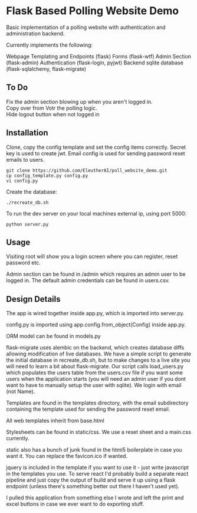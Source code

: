 # Flask Based Polling Website Demo

Basic implementation of a polling website with authentication and administration backend.

Currently implements the following:

Webpage Templating and Endpoints (flask)
Forms (flask-wtf)
Admin Section (flask-admin)
Authentication (flask-login, pyjwt)
Backend sqlite database (flask-sqlalchemy, flask-migrate)

## To Do

Fix the admin section blowing up when you aren't logged in.  
Copy over from Votr the polling logic.  
Hide logout button when not logged in

## Installation

Clone, copy the config template and set the config items correctly. Secret key
is used to create jwt. Email config is used for sending password reset emails
to users.

```
git clone https://github.com/EleutherAI/poll_website_demo.git
cp config_template.py config.py
vi config.py
```

Create the database:

```
./recreate_db.sh
```

To run the dev server on your local machines external ip, using port 5000:
```
python server.py
```

## Usage

Visiting root will show you a login screen where you can register, reset password etc.

Admin section can be found in /admin which requires an admin user to be logged in. The default admin credentials can be found in users.csv.

## Design Details

The app is wired together inside app.py, which is imported into server.py.

config.py is imported using app.config.from_object(Config) inside app.py.

ORM model can be found in models.py

flask-migrate uses alembic on the backend, which creates database diffs allowing modification of live databases. We have a simple script to generate the initial database in recreate_db.sh, but to make changes to a live site you will need to learn a bit about flask-migrate. Our script calls load_users.py which populates the users table from the users.csv file if you want some users when the application starts (you will need an admin user if you dont want to have to manually setup the user with sqlite). We login with email (not Name).

Templates are found in the templates directory, with the email subdirectory containing the template used for sending the password reset email.

All web templates inherit from base.html

Stylesheets can be found in static/css. We use a reset sheet and a main.css currently.

static also has a bunch of junk found in the html5 boilerplate in case you want it. You can replace the favicon.ico if wanted.

jquery is included in the template if you want to use it - just write javascript in the templates you use. To serve react I'd probably build a separate react pipeline and just copy the output of build and serve it up using a flask endpoint (unless there's something better out there I haven't used yet).

I pulled this application from something else I wrote and left the print and excel buttons in case we ever want to do exporting stuff.

